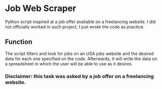 # Job Web Scraper
Python script inspired at a job offer avaliable on a freelancing website. I did not officially worked in such project, I just wrote the code as practice.

## Function
The script filters and look for jobs on an USA jobs website and the desired data for each one specified on the code. 
Afterwards, it will write the data on a spreadsheet in which the user will be able to use as it desires.

### Disclaimer: this task was asked by a job offer on a freelancing website.
